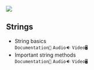 ![](/Assets\Strings.png)

## Strings

- String basics<br>
  `Documentation📃`
  `Audio🔉`
  `Video🖥️`
- Important string methods<br>
  `Documentation📃`
  `Audio🔉`
  `Video🖥️`
